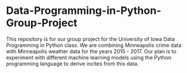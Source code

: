 # Data-Programming-in-Python-Group-Project

This repository is for our group project for the University of Iowa Data Programming in Python class. We are combining Minneapolis crime data with Minneapolis weather data for the years 2015 - 2017. Our plan is to experiment with different machine learning models using the Python programming language to derive incites from this data.
